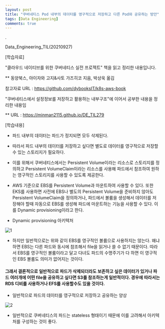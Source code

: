 ```yaml
---
layout: post
title: "쿠버네티스 Pod 내부의 데이터를 영구적으로 저장하고 다른 Pod와 공유하는 방안"
tags: [Data Engineering]
comments: true
---
```


.

Data_Engineering_TIL(20210927)

[학습자료]

"클라우드 네이티브를 위한 쿠버네티스 실전 프로젝트" 책을 읽고 정리한 내용입니다.

** 동양북스, 아이자와 고지&사토 가즈히코 지음, 박상욱 옮김

참고자료 URL : https://github.com/dybooksIT/k8s-aws-book

"쿠버네티스에서 설정정보를 저장하고 활용하는 내부구조"에 이어서 공부한 내용을 정리한 내용임

** URL : https://minman2115.github.io/DE_TIL279

[학습내용]

- 파드 내부의 데이터는 파드가 정지되면 모두 삭제된다.


- 따라서 파드 내부의 데이터를 저장하고 싶다면 별도로 데이터를 영구적으로 저장할 수 있는 스토리지가 필요하다.


- 이를 위해서 쿠버네티스에서는 Persistent Volume이라는 리소스로 스토리지를 정의하고 Persistent VolumeClaim이라는 리소스를 사용해 파드에서 참조하여 원하는 영구적인 스토리지를 사용할 수 있도록 제공한다.


- AWS 기준으로 EBS를 Persistent Volume과 마운트하여 사용할 수 있다. 또한 EKS를 사용하면 사전에 EBS나 별도의 Persistent Volume을 준비하지 않아도 Persistent VolumeClaim을 정의하거나, 파드에서 볼륨을 생성해서 데이터를 저장해야 할때 자동으로 EBS를 생성해 파드에 마운트하는 기능을 사용할 수 있다. 이를 Dynamic provisioning이라고 한다.


- Dynamic provisioning 아키텍처

![1](https://user-images.githubusercontent.com/41605276/134902520-c1a30d98-90e2-4407-b7d1-8ba4af81fa7a.png)


- 하지만 일반적으로는 위와 같이 EBS를 영구적인 볼륨으로 사용하지는 않는다. 왜냐하면 EBS는 다른 파드와 동시에 참조해서 file을 읽거나 쓸 수 없기 때문이다. 따라서 EBS를 영구적인 볼륨이라고 달고 다녀도 파드의 수명주기가 다 하면 이 영구적인 EBS 볼륨도 의미가 없어지는 것이다. 


#### 그래서 결론적으로 일반적으로 파드가 삭제되더라도 보존하고 싶은 데이터가 있거나 파드 여러개에 어떤 file을 공유하고 싶다면 S3를 참조하는게 일반적이다. 경우에 따라서는 RDS 디비를 사용하거나 EFS를 사용할수도 있을 것이다.


- 일반적으로 파드의 데이터를 영구적으로 저장하고 공유하는 양상


![2](https://user-images.githubusercontent.com/41605276/134908543-1142c402-52ac-415e-a9a7-355f22dc0d8e.png)




- 일반적으로 쿠버네티스의 파드는 stateless 형태이기 때문에 이를 고려해서 아키텍처를 구성하는 것이 좋다.
